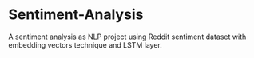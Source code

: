 # Sentiment-Analysis
A sentiment analysis as NLP project using Reddit sentiment dataset with embedding vectors technique and LSTM layer.
